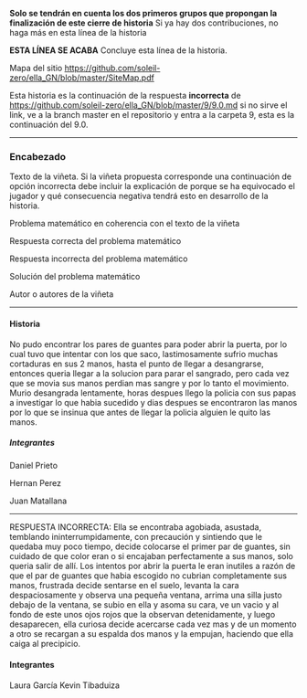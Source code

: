 
**Solo se tendrán en cuenta los dos primeros grupos que propongan la finalización de este cierre de historia** Si ya hay dos contribuciones, no haga más en esta línea de la historia

**ESTA LÍNEA SE ACABA** Concluye esta línea de la historia. 

Mapa del sitio https://github.com/soleil-zero/ella_GN/blob/master/SiteMap.pdf

Esta historia es la continuación de la respuesta **incorrecta** de https://github.com/soleil-zero/ella_GN/blob/master/9/9.0.md si no sirve el link, 
ve a la branch master en el repositorio y entra a la carpeta 9, esta es la continuación del 9.0.

**********************************************************************
### Encabezado

Texto de la viñeta. Si la viñeta propuesta corresponde una continuación de opción incorrecta debe incluir la explicación de porque se ha equivocado el jugador y qué consecuencia negativa tendrá esto en desarrollo de la historia.

Problema matemático en coherencia con el texto de la viñeta

Respuesta correcta del problema matemático

Respuesta incorrecta del problema matemático

Solución del problema matemático

Autor o autores de la viñeta
**********************************************************************
#### Historia ####
No pudo encontrar los pares de guantes para poder abrir la puerta, por lo cual tuvo que intentar con los que saco, lastimosamente sufrio muchas cortaduras en sus 2 manos, hasta el punto de llegar a desangrarse, entonces queria llegar a la solucion para parar el sangrado, pero cada vez que se movia sus manos perdian mas sangre y por lo tanto el movimiento. Murio desangrada lentamente, horas despues llego la policia con sus papas a investigar lo que habia sucedido y dias despues se encontraron las manos por lo que se insinua que antes de llegar la policia alguien le quito las manos.
##### Integrantes #####
Daniel Prieto

Hernan Perez

Juan Matallana


**********************************************************************
RESPUESTA INCORRECTA:
Ella se encontraba agobiada, asustada, temblando ininterrumpidamente, con precaución y sintiendo que le quedaba muy poco tiempo, decide colocarse el primer par de guantes, sin cuidado de que color eran o si encajaban perfectamente a sus manos, solo queria salir de allí. Los intentos por abrir la puerta le eran inutiles a razón de que el par de guantes que habia escogido no cubrian completamente sus manos, frustrada decide sentarse en el suelo, levanta la cara despaciosamente y observa una pequeña ventana, arrima una silla justo debajo de la ventana, se subio en ella y asoma su cara, ve un vacio y al fondo de este unos ojos rojos que la observan detenidamente, y luego desaparecen, ella curiosa decide acercarse cada vez mas y de un momento a otro se recargan a su espalda dos manos y la empujan, haciendo que ella caiga al precipicio. 

#### Integrantes ####
Laura García
Kevin Tibaduiza









